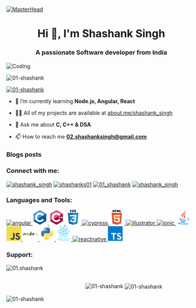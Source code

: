 [![MasterHead](https://1.bp.blogspot.com/-7A4WynwLsMw/XbBpCXG8fHI/AAAAAAAAMt4/uOa1bpLskYgrwGbllhSu2SDj_Mig8SXJQCLcBGAsYHQ/s1600/2000_600px.gif)]([https://rishavchanda.io](https://about.me/shashank_singh))
<h1 align="center">Hi 👋, I'm Shashank Singh</h1>
<h3 align="center">A passionate Software developer from India</h3>

<img align="center" alt="Coding" width="400" src="https://ampron.eu/wp-content/uploads/2019/01/code-developer.gif">

<p align="left"> <img src="https://komarev.com/ghpvc/?username=01-shashank&label=Profile%20views&color=0e75b6&style=flat" alt="01-shashank" /> </p>

<p align="left"> <a href="https://github.com/ryo-ma/github-profile-trophy"><img src="https://github-profile-trophy.vercel.app/?username=01-shashank" alt="01-shashank" /></a> </p>

- 🌱 I’m currently learning **Node.js, Angular, React**

- 👨‍💻 All of my projects are available at [about.me/shashank_singh](about.me/shashank_singh)

- 💬 Ask me about **C, C++ & DSA**

- 📫 How to reach me **02.shashanksingh@gmail.com**

### Blogs posts
<!-- BLOG-POST-LIST:START -->
<!-- BLOG-POST-LIST:END -->

<h3 align="left">Connect with me:</h3>
<p align="left">
<a href="https://dev.to/shashank_singh" target="blank"><img align="center" src="https://raw.githubusercontent.com/rahuldkjain/github-profile-readme-generator/master/src/images/icons/Social/devto.svg" alt="shashank_singh" height="30" width="40" /></a>
<a href="https://www.codechef.com/users/shashanks01" target="blank"><img align="center" src="https://cdn.jsdelivr.net/npm/simple-icons@3.1.0/icons/codechef.svg" alt="shashanks01" height="30" width="40" /></a>
<a href="https://www.leetcode.com/01_shashank" target="blank"><img align="center" src="https://raw.githubusercontent.com/rahuldkjain/github-profile-readme-generator/master/src/images/icons/Social/leet-code.svg" alt="01_shashank" height="30" width="40" /></a>
<a href="https://www.hackerearth.com/shashank_singh" target="blank"><img align="center" src="https://raw.githubusercontent.com/rahuldkjain/github-profile-readme-generator/master/src/images/icons/Social/hackerearth.svg" alt="shashank_singh" height="30" width="40" /></a>
</p>

<h3 align="left">Languages and Tools:</h3>
<p align="left"> <a href="https://angular.io" target="_blank" rel="noreferrer"> <img src="https://angular.io/assets/images/logos/angular/angular.svg" alt="angular" width="40" height="40"/> </a> <a href="https://www.cprogramming.com/" target="_blank" rel="noreferrer"> <img src="https://raw.githubusercontent.com/devicons/devicon/master/icons/c/c-original.svg" alt="c" width="40" height="40"/> </a> <a href="https://www.w3schools.com/cpp/" target="_blank" rel="noreferrer"> <img src="https://raw.githubusercontent.com/devicons/devicon/master/icons/cplusplus/cplusplus-original.svg" alt="cplusplus" width="40" height="40"/> </a> <a href="https://www.w3schools.com/css/" target="_blank" rel="noreferrer"> <img src="https://raw.githubusercontent.com/devicons/devicon/master/icons/css3/css3-original-wordmark.svg" alt="css3" width="40" height="40"/> </a> <a href="https://www.cypress.io" target="_blank" rel="noreferrer"> <img src="https://raw.githubusercontent.com/simple-icons/simple-icons/6e46ec1fc23b60c8fd0d2f2ff46db82e16dbd75f/icons/cypress.svg" alt="cypress" width="40" height="40"/> </a> <a href="https://www.w3.org/html/" target="_blank" rel="noreferrer"> <img src="https://raw.githubusercontent.com/devicons/devicon/master/icons/html5/html5-original-wordmark.svg" alt="html5" width="40" height="40"/> </a> <a href="https://www.adobe.com/in/products/illustrator.html" target="_blank" rel="noreferrer"> <img src="https://www.vectorlogo.zone/logos/adobe_illustrator/adobe_illustrator-icon.svg" alt="illustrator" width="40" height="40"/> </a> <a href="https://ionicframework.com" target="_blank" rel="noreferrer"> <img src="https://upload.wikimedia.org/wikipedia/commons/d/d1/Ionic_Logo.svg" alt="ionic" width="40" height="40"/> </a> <a href="https://www.java.com" target="_blank" rel="noreferrer"> <img src="https://raw.githubusercontent.com/devicons/devicon/master/icons/java/java-original.svg" alt="java" width="40" height="40"/> </a> <a href="https://developer.mozilla.org/en-US/docs/Web/JavaScript" target="_blank" rel="noreferrer"> <img src="https://raw.githubusercontent.com/devicons/devicon/master/icons/javascript/javascript-original.svg" alt="javascript" width="40" height="40"/> </a> <a href="https://nodejs.org" target="_blank" rel="noreferrer"> <img src="https://raw.githubusercontent.com/devicons/devicon/master/icons/nodejs/nodejs-original-wordmark.svg" alt="nodejs" width="40" height="40"/> </a> <a href="https://www.python.org" target="_blank" rel="noreferrer"> <img src="https://raw.githubusercontent.com/devicons/devicon/master/icons/python/python-original.svg" alt="python" width="40" height="40"/> </a> <a href="https://reactjs.org/" target="_blank" rel="noreferrer"> <img src="https://raw.githubusercontent.com/devicons/devicon/master/icons/react/react-original-wordmark.svg" alt="react" width="40" height="40"/> </a> <a href="https://reactnative.dev/" target="_blank" rel="noreferrer"> <img src="https://reactnative.dev/img/header_logo.svg" alt="reactnative" width="40" height="40"/> </a> <a href="https://www.typescriptlang.org/" target="_blank" rel="noreferrer"> <img src="https://raw.githubusercontent.com/devicons/devicon/master/icons/typescript/typescript-original.svg" alt="typescript" width="40" height="40"/> </a> </p>

<h3 align="left">Support:</h3>
<p><a href="https://www.buymeacoffee.com/01.shashank"> <img align="left" src="https://cdn.buymeacoffee.com/buttons/v2/default-yellow.png" height="50" width="210" alt="01.shashank" /></a></p><br><br>

<p><img align="left" src="https://github-readme-stats.vercel.app/api/top-langs?username=01-shashank&show_icons=true&locale=en&layout=compact" alt="01-shashank" /></p>

<p>&nbsp;<img align="center" src="https://github-readme-stats.vercel.app/api?username=01-shashank&show_icons=true&locale=en" alt="01-shashank" /></p>

<p><img align="center" src="https://github-readme-streak-stats.herokuapp.com/?user=01-shashank&" alt="01-shashank" /></p>
